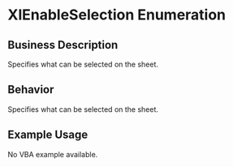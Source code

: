 # XlEnableSelection Enumeration

## Business Description
Specifies what can be selected on the sheet.

## Behavior
Specifies what can be selected on the sheet.

## Example Usage
No VBA example available.